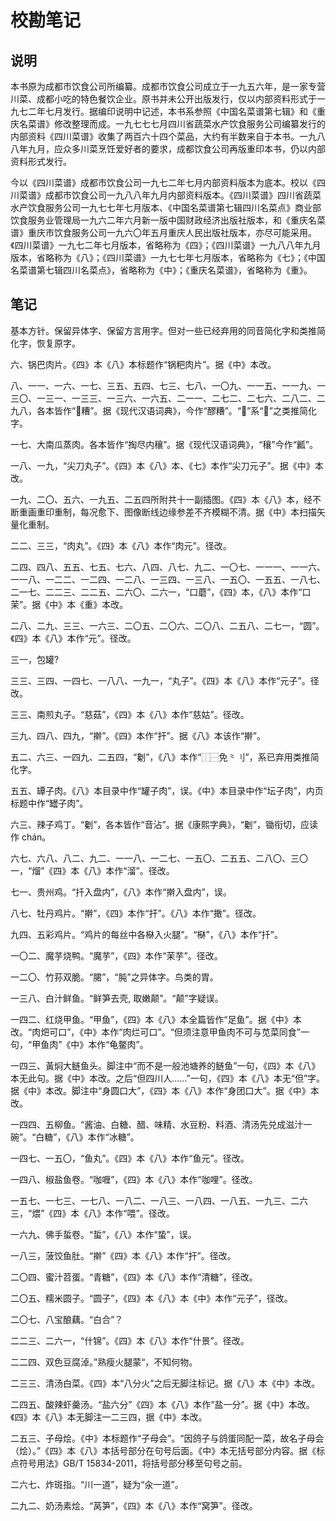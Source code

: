 <!--
BSD 3-Clause License

Copyright (c) 2023 Quux System and Technology. All rights reserved.

Redistribution and use in source and binary forms, with or without
modification, are permitted provided that the following conditions are met:

1. Redistributions of source code must retain the above copyright notice, this
   list of conditions and the following disclaimer.

2. Redistributions in binary form must reproduce the above copyright notice,
   this list of conditions and the following disclaimer in the documentation
   and/or other materials provided with the distribution.

3. Neither the name of the copyright holder nor the names of its
   contributors may be used to endorse or promote products derived from
   this software without specific prior written permission.

THIS SOFTWARE IS PROVIDED BY THE COPYRIGHT HOLDERS AND CONTRIBUTORS "AS IS"
AND ANY EXPRESS OR IMPLIED WARRANTIES, INCLUDING, BUT NOT LIMITED TO, THE
IMPLIED WARRANTIES OF MERCHANTABILITY AND FITNESS FOR A PARTICULAR PURPOSE ARE
DISCLAIMED. IN NO EVENT SHALL THE COPYRIGHT HOLDER OR CONTRIBUTORS BE LIABLE
FOR ANY DIRECT, INDIRECT, INCIDENTAL, SPECIAL, EXEMPLARY, OR CONSEQUENTIAL
DAMAGES (INCLUDING, BUT NOT LIMITED TO, PROCUREMENT OF SUBSTITUTE GOODS OR
SERVICES; LOSS OF USE, DATA, OR PROFITS; OR BUSINESS INTERRUPTION) HOWEVER
CAUSED AND ON ANY THEORY OF LIABILITY, WHETHER IN CONTRACT, STRICT LIABILITY,
OR TORT (INCLUDING NEGLIGENCE OR OTHERWISE) ARISING IN ANY WAY OUT OF THE USE
OF THIS SOFTWARE, EVEN IF ADVISED OF THE POSSIBILITY OF SUCH DAMAGE.
-->

# 校勘笔记

## 说明

本书原为成都市饮食公司所编纂。成都市饮食公司成立于一九五六年，是一家专营川菜、成都小吃的特色餐饮企业。原书并未公开出版发行，仅以内部资料形式于一九七二年七月发行。据编印说明中记述，本书系参照《中国名菜谱第七辑》和《重庆名菜谱》修改整理而成。一九七七七月四川省蔬菜水产饮食服务公司编纂发行的内部资料《四川菜谱》收集了两百六十四个菜品，大约有半数来自于本书。一九八八年九月，应众多川菜烹饪爱好者的要求，成都饮食公司再版重印本书，仍以内部资料形式发行。

今以《四川菜谱》成都市饮食公司一九七二年七月内部资料版本为底本。校以《四川菜谱》成都市饮食公司一九八八年九月内部资料版本。《四川菜谱》四川省蔬菜水产饮食服务公司一九七七年七月版本、《中国名菜谱第七辑四川名菜点》商业部饮食服务业管理局一九六二年六月新一版中国财政经济出版社版本，和《重庆名菜谱》重庆市饮食服务公司一九六〇年五月重庆人民出版社版本，亦尽可能采用。《四川菜谱》一九七二年七月版本，省略称为《四》；《四川菜谱》一九八八年九月版本，省略称为《八》；《四川菜谱》一九七七年七月版本，省略称为《七》；《中国名菜谱第七辑四川名菜点》，省略称为《中》；《重庆名菜谱》，省略称为《重》。

## 笔记

基本方针。保留异体字、保留方言用字。但对一些已经弃用的同音简化字和类推简化字，恢复原字。

六、锅巴肉片。《四》本《八》本标题作“锅粑肉片”。据《中》本改。

八、一一、一六、一七、三五、五四、七三、七八、一〇九、一一五、一一九、一三〇、一三一、一三三、一三六、一六五、二一一、二七二、二七六、二八二、二九八，各本皆作“𰪿糟”。据《现代汉语词典》，今作“醪糟”。“𰪿”系“𫃑”之类推简化字。

一七、大南瓜蒸肉。各本皆作“掏尽内穰”。据《现代汉语词典》，“穰”今作“瓤”。

一八、一九，“尖刀丸子”。《四》本《八》本、《七》本作“尖刀元子”。据《中》本改。

一九、二〇、五六、一九五、二五四所附共十一副插图。《四》本《八》本，经不断重画重印重制，每况愈下、图像断线边缘参差不齐模糊不清。据《中》本扫描矢量化重制。

二二、三三，“肉丸”。《四》本《八》本作“肉元”。径改。

二四、四八、五五、七五、七六、八四、八七、九二、一〇七、一一一、一一六、一一八、一二二、一二四、一二八、一三四、一三八、一五〇、一五五、一八七、二一七、二二三、二二五、二六〇、二六一，“口蘑”，《四》本，《八》本作“口茉”。据《中》本《重》本改。

二八、二九、三三、一六三、二〇五、二〇六、二〇八、二五八、二七一，“圆”。《四》本《八》本作“元”。径改。

三一，包罐?

三三、三四、一四七、一八八、一九一，“丸子”。《四》本《八》本作“元子”。径改。

三三、南煎丸子。“慈菇”，《四》本《八》本作“慈姑”。径改。

三九、四八、四九，“擀”。《四》本作“扞”。据《八》本该作“擀”。

五二、六三、一四九、二五四，“劖”，《八》本作“⿰⿱免⺀刂”，系已弃用类推简化字。

五五、罈子肉。《八》本目录中作“罐子肉”，误。《中》本目录中作“坛子肉”，内页标题中作“罎子肉”。

六三、辣子鸡丁。“劖”，各本皆作“音沾”。据《康熙字典》，“劖”，锄衔切，应读作 chán。

六七、六八、八二、九二、一一八、一二七、一五〇、二五五、二八〇、三〇一，“熘”《四》本《八》本作“溜”。径改。

七一、贵州鸡。“扦入盘内”，《八》本作“擀入盘内”，误。

八七、牡丹鸡片。“擀”，《四》本作“扞”。《八》本作“撖”。径改。

九四、五彩鸡片。“鸡片的每丝中各㮟入火腿”。“㮟”，《八》本作“扦”。

一〇二、魔芋烧鸭。“魔芋”，《四》本作“茉芋”。径改。

一二〇、竹荪双脆。“𬂁”，“肫”之异体字。鸟类的胃。

一三八、白汁鲜鱼。“鲜笋去壳, 取嫩颠”。“颠”字疑误。

一四二、红烧甲鱼。“甲鱼”，《四》本《八》本全篇皆作“足鱼”。据《中》本改。“肉𤆵可口”，《中》本作“肉烂可口”。“但须注意甲鱼肉不可与苋菜同食”一句，“甲鱼肉”《中》本作“龟鳖肉”。

一四三、黃焖大鲢鱼头。脚注中“而不是一般池塘养的鲢鱼”一句，《四》本《八》本无此句。据《中》本改。之后“但四川人……”一句，《四》本《八》本无“但”字。据《中》本改。脚注中“身圆口大”，《四》本《八》本作“身团口大”。据《中》本改。

一四四、五柳鱼。“酱油、白糖、醋、味精、水豆粉、料酒、清汤先兑成滋汁一碗”。“白糖”，《八》本作“冰糖”。

一四七、一五〇，“鱼丸”。《四》本《八》本作“鱼元”。径改。

一四八、椒盐鱼卷。“咖喱”，《四》本《八》本作“咖哩”。径改。

一五七、一七三、一七八、一八二、一八三、一八四、一八五、一九三、二六三，“煨”《四》本《八》本作“喂”。径改。

一六九、佛手蜇卷。“蜇”，《八》本作“蛰”，误。

一八三，菠饺鱼肚。“擀”《四》本《八》本作“扞”。径改。

二〇四、蜜汁苕蛋。“青糖”，《四》本《八》本作“清糖”，径改。

二〇五、糯米圆子。“圆子”，《四》本《八》本《中》本作“元子”，径改。

二〇七、八宝酿藕。“白合”？

二二三、二六一，“什锦”。《四》本《八》本作“什景”。径改。

二二四、双色豆腐淖。”熟瘦火腿蒙“，不知何物。

二三三、清汤白菜。《四》本“八分火”之后无脚注标记。据《八》本《中》本改。

二四五、酸辣虾羹汤。“盐六分”《四》本《八》本作“盐一分”。据《中》本改。《四》本《八》本无脚注一二三四，据《中》本改。

二五三、子母烩。《中》本标题作“子母会”。“因鸽子与鸽蛋同配一菜，故名子母会（烩）。”《四》本《八》本括号部分在句号后面。《中》本无括号部分内容。据《标点符号用法》GB/T 15834-2011，将括号部分移至句号之前。

二六七、炸斑指。“川一道”，疑为“汆一道”。

二九二、奶汤素烩。“莴笋”，《四》本《八》本作“窝笋”。径改。

[modeline1]: # ( vim: set filetype=markdown noautoindent nojoinspaces: )
[modeline2]: # ( vim: set fileencoding=utf-8: )
[modeline3]: # ( vim: set textwidth=78 tabstop=4 shiftwidth=4 softtabstop=4: )
